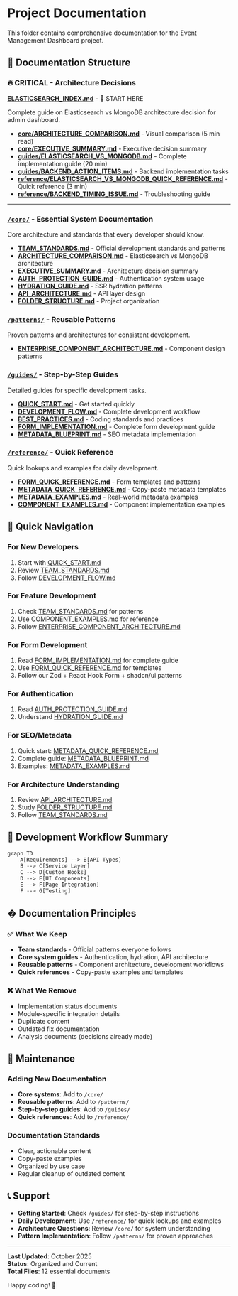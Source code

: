 # Project Documentation

This folder contains comprehensive documentation for the Event Management Dashboard project.

## 📁 Documentation Structure

### 🔥 **CRITICAL** - Architecture Decisions

**[ELASTICSEARCH_INDEX.md](ELASTICSEARCH_INDEX.md)** - 📍 START HERE

Complete guide on Elasticsearch vs MongoDB architecture decision for admin dashboard.

- **[core/ARCHITECTURE_COMPARISON.md](core/ARCHITECTURE_COMPARISON.md)** - Visual comparison (5 min read)
- **[core/EXECUTIVE_SUMMARY.md](core/EXECUTIVE_SUMMARY.md)** - Executive decision summary
- **[guides/ELASTICSEARCH_VS_MONGODB.md](guides/ELASTICSEARCH_VS_MONGODB.md)** - Complete implementation guide (20 min)
- **[guides/BACKEND_ACTION_ITEMS.md](guides/BACKEND_ACTION_ITEMS.md)** - Backend implementation tasks
- **[reference/ELASTICSEARCH_VS_MONGODB_QUICK_REFERENCE.md](reference/ELASTICSEARCH_VS_MONGODB_QUICK_REFERENCE.md)** - Quick reference (3 min)
- **[reference/BACKEND_TIMING_ISSUE.md](reference/BACKEND_TIMING_ISSUE.md)** - Troubleshooting guide

---

### [`/core/`](core/) - Essential System Documentation

Core architecture and standards that every developer should know.

- **[TEAM_STANDARDS.md](core/TEAM_STANDARDS.md)** - Official development standards and patterns
- **[ARCHITECTURE_COMPARISON.md](core/ARCHITECTURE_COMPARISON.md)** - Elasticsearch vs MongoDB architecture
- **[EXECUTIVE_SUMMARY.md](core/EXECUTIVE_SUMMARY.md)** - Architecture decision summary
- **[AUTH_PROTECTION_GUIDE.md](core/AUTH_PROTECTION_GUIDE.md)** - Authentication system usage
- **[HYDRATION_GUIDE.md](core/HYDRATION_GUIDE.md)** - SSR hydration patterns
- **[API_ARCHITECTURE.md](core/API_ARCHITECTURE.md)** - API layer design
- **[FOLDER_STRUCTURE.md](core/FOLDER_STRUCTURE.md)** - Project organization

### [`/patterns/`](patterns/) - Reusable Patterns

Proven patterns and architectures for consistent development.

- **[ENTERPRISE_COMPONENT_ARCHITECTURE.md](patterns/ENTERPRISE_COMPONENT_ARCHITECTURE.md)** - Component design patterns

### [`/guides/`](guides/) - Step-by-Step Guides

Detailed guides for specific development tasks.

- **[QUICK_START.md](guides/QUICK_START.md)** - Get started quickly
- **[DEVELOPMENT_FLOW.md](guides/DEVELOPMENT_FLOW.md)** - Complete development workflow
- **[BEST_PRACTICES.md](guides/BEST_PRACTICES.md)** - Coding standards and practices
- **[FORM_IMPLEMENTATION.md](guides/FORM_IMPLEMENTATION.md)** - Complete form development guide
- **[METADATA_BLUEPRINT.md](guides/METADATA_BLUEPRINT.md)** - SEO metadata implementation

### [`/reference/`](reference/) - Quick Reference

Quick lookups and examples for daily development.

- **[FORM_QUICK_REFERENCE.md](reference/FORM_QUICK_REFERENCE.md)** - Form templates and patterns
- **[METADATA_QUICK_REFERENCE.md](reference/METADATA_QUICK_REFERENCE.md)** - Copy-paste metadata templates
- **[METADATA_EXAMPLES.md](reference/METADATA_EXAMPLES.md)** - Real-world metadata examples
- **[COMPONENT_EXAMPLES.md](reference/COMPONENT_EXAMPLES.md)** - Component implementation examples

## 🚀 Quick Navigation

### For New Developers

1. Start with [QUICK_START.md](guides/QUICK_START.md)
2. Review [TEAM_STANDARDS.md](core/TEAM_STANDARDS.md)
3. Follow [DEVELOPMENT_FLOW.md](guides/DEVELOPMENT_FLOW.md)

### For Feature Development

1. Check [TEAM_STANDARDS.md](core/TEAM_STANDARDS.md) for patterns
2. Use [COMPONENT_EXAMPLES.md](reference/COMPONENT_EXAMPLES.md) for reference
3. Follow [ENTERPRISE_COMPONENT_ARCHITECTURE.md](patterns/ENTERPRISE_COMPONENT_ARCHITECTURE.md)

### For Form Development

1. Read [FORM_IMPLEMENTATION.md](guides/FORM_IMPLEMENTATION.md) for complete guide
2. Use [FORM_QUICK_REFERENCE.md](reference/FORM_QUICK_REFERENCE.md) for templates
3. Follow our Zod + React Hook Form + shadcn/ui patterns

### For Authentication

1. Read [AUTH_PROTECTION_GUIDE.md](core/AUTH_PROTECTION_GUIDE.md)
2. Understand [HYDRATION_GUIDE.md](core/HYDRATION_GUIDE.md)

### For SEO/Metadata

1. Quick start: [METADATA_QUICK_REFERENCE.md](reference/METADATA_QUICK_REFERENCE.md)
2. Complete guide: [METADATA_BLUEPRINT.md](guides/METADATA_BLUEPRINT.md)
3. Examples: [METADATA_EXAMPLES.md](reference/METADATA_EXAMPLES.md)

### For Architecture Understanding

1. Review [API_ARCHITECTURE.md](core/API_ARCHITECTURE.md)
2. Study [FOLDER_STRUCTURE.md](core/FOLDER_STRUCTURE.md)
3. Follow [TEAM_STANDARDS.md](core/TEAM_STANDARDS.md)

## 🔧 Development Workflow Summary

```mermaid
graph TD
    A[Requirements] --> B[API Types]
    B --> C[Service Layer]
    C --> D[Custom Hooks]
    D --> E[UI Components]
    E --> F[Page Integration]
    F --> G[Testing]
```

## � Documentation Principles

### ✅ What We Keep

- **Team standards** - Official patterns everyone follows
- **Core system guides** - Authentication, hydration, API architecture
- **Reusable patterns** - Component architecture, development workflows
- **Quick references** - Copy-paste examples and templates

### ❌ What We Remove

- Implementation status documents
- Module-specific integration details
- Duplicate content
- Outdated fix documentation
- Analysis documents (decisions already made)

## 🔧 Maintenance

### Adding New Documentation

- **Core systems**: Add to `/core/`
- **Reusable patterns**: Add to `/patterns/`
- **Step-by-step guides**: Add to `/guides/`
- **Quick references**: Add to `/reference/`

### Documentation Standards

- Clear, actionable content
- Copy-paste examples
- Organized by use case
- Regular cleanup of outdated content

## 📞 Support

- **Getting Started**: Check `/guides/` for step-by-step instructions
- **Daily Development**: Use `/reference/` for quick lookups and examples
- **Architecture Questions**: Review `/core/` for system understanding
- **Pattern Implementation**: Follow `/patterns/` for proven approaches

---

**Last Updated**: October 2025  
**Status**: Organized and Current  
**Total Files**: 12 essential documents

Happy coding! 🎉
